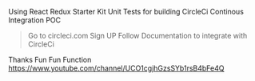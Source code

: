 Using React Redux Starter Kit Unit Tests for building CircleCi Continous Integration POC

> Go to circleci.com
> Sign UP
> Follow Documentation to integrate with CircleCi

Thanks Fun Fun Function https://www.youtube.com/channel/UCO1cgjhGzsSYb1rsB4bFe4Q
